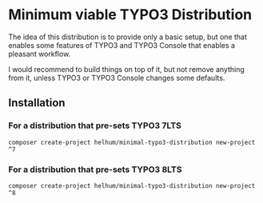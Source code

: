 # Minimum viable TYPO3 Distribution

The idea of this distribution is to provide only a basic
setup, but one that enables some features of TYPO3
and TYPO3 Console that enables a pleasant workflow.

I would recommend to build things on top of it,
but not remove anything from it, unless TYPO3 or TYPO3 Console
changes some defaults.

## Installation

### For a distribution that pre-sets TYPO3 7LTS
`composer create-project helhum/minimal-typo3-distribution new-project ^7`

### For a distribution that pre-sets TYPO3 8LTS
`composer create-project helhum/minimal-typo3-distribution new-project ^8`

